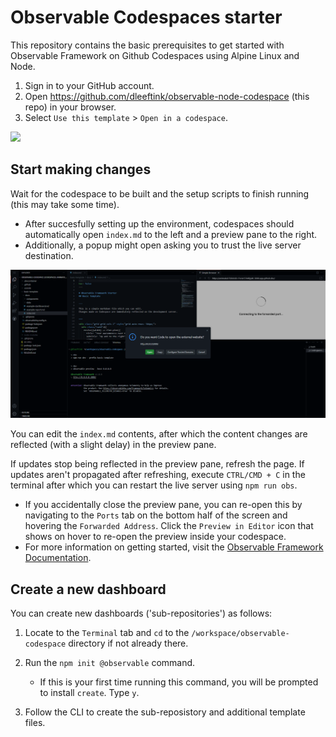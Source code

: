 # Observable Codespaces starter

This repository contains the basic prerequisites to get started with Observable Framework on Github Codespaces using Alpine Linux and Node.

1. Sign in to your GitHub account.
2. Open https://github.com/dleeftink/observable-node-codespace (this repo) in your browser.
3. Select `Use this template` > `Open in a codespace`.

![](https://docs.github.com/assets/cb-77734/mw-1440/images/help/repository/use-this-template-button.webp)

## Start making changes

Wait for the codespace to be built and the setup scripts to finish running (this may take some time). 
- After succesfully setting up the environment, codespaces should
automatically open `index.md` to the left and a preview pane to the right.
- Additionally, a popup might open asking you to trust the live server destination.

![](https://raw.githubusercontent.com/dleeftink/observable-node-codespace/main/setup.png)

You can edit the `index.md` contents, after which the content changes are reflected (with a slight delay) in the preview pane.

If updates stop being reflected in the preview pane, refresh the page. If updates aren't propagated after refreshing, execute `CTRL/CMD + C` in the terminal after which you can restart the live server using `npm run obs`.
- If you accidentally close the preview pane, you can re-open this by navigating to the `Ports` tab on the bottom half of the screen and hovering the `Forwarded Address`. Click the `Preview in Editor` icon that shows on hover to re-open the preview inside your codespace.
- For more information on getting started, visit the [Observable Framework Documentation](https://observablehq.com/framework/getting-started).

## Create a new dashboard

You can create new dashboards ('sub-repositories') as follows:

1. Locate to the `Terminal` tab and `cd` to the `/workspace/observable-codespace` directory if not already there.

2. Run the `npm init @observable` command.
    - If this is your first time running this command, you will be prompted to install `create`. Type `y`.

3. Follow the CLI to create the sub-reposistory and additional template files.
